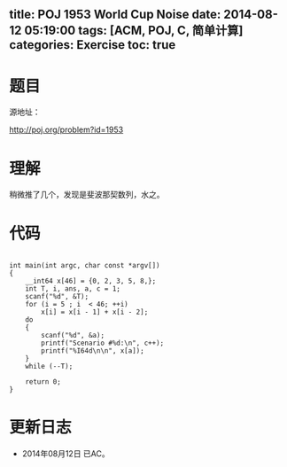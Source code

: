 ﻿title: POJ 1953 World Cup Noise
date: 2014-08-12 05:19:00
tags: [ACM, POJ, C, 简单计算]
categories: Exercise
toc: true
---
# 题目
源地址：

http://poj.org/problem?id=1953

# 理解
稍微推了几个，发现是斐波那契数列，水之。

<!-- more -->

# 代码
```#include <stdio.h>

int main(int argc, char const *argv[])
{
    __int64 x[46] = {0, 2, 3, 5, 8,};
    int T, i, ans, a, c = 1;
    scanf("%d", &T);
    for (i = 5 ; i  < 46; ++i)
        x[i] = x[i - 1] + x[i - 2];
    do
    {
        scanf("%d", &a);
        printf("Scenario #%d:\n", c++);
        printf("%I64d\n\n", x[a]);
    }
    while (--T);

    return 0;
}
```	
# 更新日志
- 2014年08月12日 已AC。